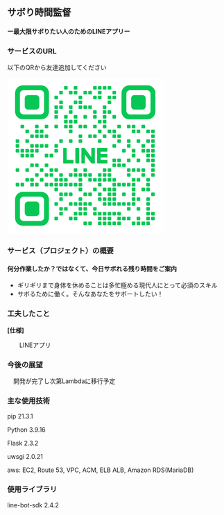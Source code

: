 ## サボり時間監督

#### ー最大限サボりたい人のためのLINEアプリー


### サービスのURL

以下のQRから友達追加してください

  ![](/images/read_me/line_qr.png)


### サービス（プロジェクト）の概要
#### 何分作業したか？ではなくて、今日サボれる残り時間をご案内
  - ギリギリまで身体を休めることは多忙極める現代人にとって必須のスキル
  - サボるために働く。そんなあなたをサポートしたい！

### 工夫したこと

**[仕様]**

　　LINEアプリ

### 今後の展望

　開発が完了し次第Lambdaに移行予定

### 主な使用技術

pip 21.3.1

Python 3.9.16

Flask 2.3.2

uwsgi 2.0.21

aws: EC2, Route 53, VPC, ACM, ELB ALB, Amazon RDS(MariaDB)

### 使用ライブラリ

line-bot-sdk 2.4.2


